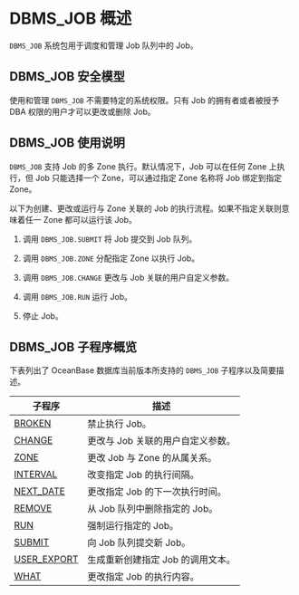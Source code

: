 DBMS_JOB 概述 
================================

`DBMS_JOB` 系统包用于调度和管理 Job 队列中的 Job。

DBMS_JOB 安全模型 
----------------------------------

使用和管理 `DBMS_JOB` 不需要特定的系统权限。只有 Job 的拥有者或者被授予 DBA 权限的用户才可以更改或删除 Job。

DBMS_JOB 使用说明 
----------------------------------

`DBMS_JOB` 支持 Job 的多 Zone 执行。默认情况下，Job 可以在任何 Zone 上执行，但 Job 只能选择一个 Zone，可以通过指定 Zone 名称将 Job 绑定到指定 Zone。

以下为创建、更改或运行与 Zone 关联的 Job 的执行流程。如果不指定关联则意味着任一 Zone 都可以运行该 Job。

1. 调用 `DBMS_JOB.SUBMIT` 将 Job 提交到 Job 队列。

   

2. 调用 `DBMS_JOB.ZONE` 分配指定 Zone 以执行 Job。

   

3. 调用 `DBMS_JOB.CHANGE` 更改与 Job 关联的用户自定义参数。

   

4. 调用 `DBMS_JOB.RUN` 运行 Job。

   

5. 停止 Job。

   




DBMS_JOB 子程序概览 
-----------------------------------

下表列出了 OceanBase 数据库当前版本所支持的 `DBMS_JOB` 子程序以及简要描述。


|                            子程序                             |          描述          |
|------------------------------------------------------------|----------------------|
| [BROKEN](/zh-CN/9.pl-reference/13.pl-system-package/7.DBMS_JOB/2.BROKEN.md)      | 禁止执行 Job。            |
| [CHANGE](/zh-CN/9.pl-reference/13.pl-system-package/7.DBMS_JOB/3.CHANGE.md)      | 更改与 Job 关联的用户自定义参数。  |
| [ZONE](/zh-CN/9.pl-reference/13.pl-system-package/7.DBMS_JOB/4.ZONE.md)        | 更改 Job 与 Zone 的从属关系。 |
| [INTERVAL](/zh-CN/9.pl-reference/13.pl-system-package/7.DBMS_JOB/5.INTERVAL.md)    | 改变指定 Job 的执行间隔。      |
| [NEXT_DATE](/zh-CN/9.pl-reference/13.pl-system-package/7.DBMS_JOB/6.NEXT_DATE.md)   | 更改指定 Job 的下一次执行时间。   |
| [REMOVE](/zh-CN/9.pl-reference/13.pl-system-package/7.DBMS_JOB/7.REMOVE.md)      | 从 Job 队列中删除指定的 Job。  |
| [RUN](/zh-CN/9.pl-reference/13.pl-system-package/7.DBMS_JOB/8.RUN.md)         | 强制运行指定的 Job。         |
| [SUBMIT](/zh-CN/9.pl-reference/13.pl-system-package/7.DBMS_JOB/9.SUBMIT.md)      | 向 Job 队列提交新 Job。     |
| [USER_EXPORT](/zh-CN/9.pl-reference/13.pl-system-package/7.DBMS_JOB/10.USER_EXPORT.md) | 生成重新创建指定 Job 的调用文本。  |
| [WHAT](/zh-CN/9.pl-reference/13.pl-system-package/7.DBMS_JOB/11.WHAT.md)        | 更改指定 Job 的执行内容。      |


